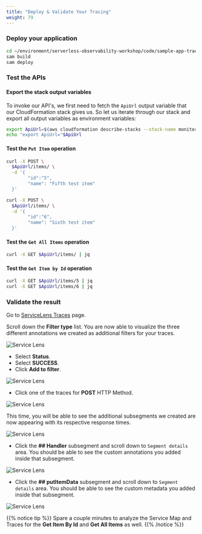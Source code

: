 ```yaml
---
title: "Deploy & Validate Your Tracing"
weight: 79
---
```


### Deploy your application

```sh
cd ~/environment/serverless-observability-workshop/code/sample-app-tracing
sam build
sam deploy
```

### Test the APIs 

#### Export the stack output variables

To invoke our API's, we first need to fetch the `ApiUrl` output variable that our CloudFormation stack gives us. So let us iterate through our stack and export all output variables as environment variables:

```sh
export ApiUrl=$(aws cloudformation describe-stacks --stack-name monitoring-app-tracing --output json | jq '.Stacks[].Outputs[] | select(.OutputKey=="ApiUrl") | .OutputValue' | sed -e 's/^"//'  -e 's/"$//')
echo "export ApiUrl="$ApiUrl
```

#### Test the `Put Item` operation

```sh
curl -X POST \
  $ApiUrl/items/ \
  -d '{
        "id":"5",  
        "name": "Fifth test item"
  }'

curl -X POST \
  $ApiUrl/items/ \
  -d '{
        "id":"6",  
        "name": "Sixth test item"
  }'
```

#### Test the `Get All Items` operation

```sh
curl -X GET $ApiUrl/items/ | jq
```

#### Test the `Get Item by Id` operation

```sh
curl -X GET $ApiUrl/items/5 | jq
curl -X GET $ApiUrl/items/6 | jq
```

### Validate the result

Go to [ServiceLens Traces](https://console.aws.amazon.com/cloudwatch/home?#servicelens:traces) page.

Scroll down the **Filter type** list. You are now able to visualize the three different annotations we created as additional filters for your traces.

![Service Lens](/images/subsegment_1.png)

- Select **Status**.
- Select **SUCCESS**.
- Click **Add to filter**.

![Service Lens](/images/subsegment_2.png)

- Click one of the traces for **POST** HTTP Method.

![Service Lens](/images/subsegment_3.png)

This time, you will be able to see the additional subsegments we created are now appearing with its respective response times.

![Service Lens](/images/subsegment_4.png)

- Click the **## Handler** subsegment and scroll down to `Segment details` area. You should be able to see the custom annotations you added inside that subsegment.

![Service Lens](/images/subsegment_5.png)

- Click the **## putItemData** subsegment and scroll down to `Segment details` area. You should be able to see the custom metadata you added inside that subsegment.

![Service Lens](/images/subsegment_6.png)

{{% notice tip %}}
Spare a couple minutes to analyze the Service Map and Traces for the **Get Item By Id** and **Get All Items** as well.
{{% /notice %}}
